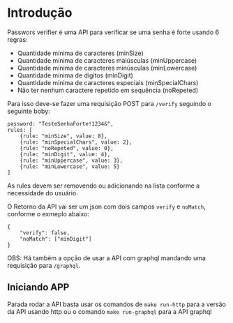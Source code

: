 # Introdução

Passwors verifier é uma API para verificar se uma senha é forte usando 6 regras:

* Quantidade mínima de caracteres (minSize)
* Quantidade mínima de caracteres maiúsculas (minUppercase)
* Quantidade mínima de caracteres minúsculas (minLowercase)
* Quantidade mínima de dígitos (minDigit)
* Quantidade mínima de caracteres especiais (minSpecialChars)
* Não ter nenhum caractere repetido em sequência (noRepeted)

Para isso deve-se fazer uma requisição POST para `/verify` seguindo o seguinte boby:

```
password: "TesteSenhaForte!1234&",
rules: [
    {rule: "minSize", value: 8},
    {rule: "minSpecialChars", value: 2},
    {rule: "noRepeted", value: 0},
    {rule: "minDigit", value: 4},
    {rule: "minUppercase", value: 3},
    {rule: "minLowercase", value: 5}
]
```
As rules devem ser removendo ou adicionando na lista conforme a necessidade do usuário.

O Retorno da API vai ser um json com dois campos `verify` e `noMatch`, conforme o exmeplo abaixo:

```
{
    "verify": false,
    "noMatch": ["minDigit"]
}
```

OBS: Há também a opção de usar a API com graphql mandando uma requisição para `/graphql`.

## Iniciando APP 

Parada rodar a API basta usar os comandos de `make run-http` para a versão da API usando http ou o comando `make run-graphql` para a API graphql